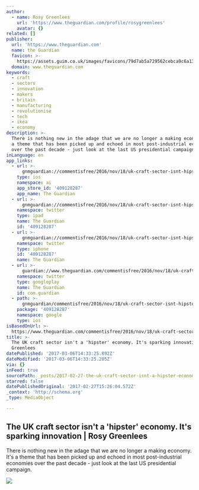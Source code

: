 ```yaml
---
author:
  - name: Rosy Greenlees
    url: 'https://www.theguardian.com/profile/rosygreenlees'
    avatar: {}
related: []
publisher:
  url: 'https://www.theguardian.com'
  name: the Guardian
  favicon: >-
    https://assets.guim.co.uk/images/favicons/79d7ab5a729562cebca9c6a13c324f0e/32x32.ico
  domain: www.theguardian.com
keywords:
  - craft
  - sectors
  - innovation
  - makers
  - britain
  - manufacturing
  - revolutionise
  - tech
  - ikea
  - economy
description: >-
  There is nothing new in the adage that we are no longer a making economy. It's
  a theme that has been picked up and echoed in most post-industrial economies
  over the past decade - just look at the last US presidential campaign.
inLanguage: en
app_links:
  - url: >-
      gnmguardian://commentisfree/2016/nov/18/uk-craft-sector-isnt-hipster-economy-manufacturing?contenttype=Article&source=applinks
    type: ios
    namespace: ai
    app_store_id: '409128287'
    app_name: The Guardian
  - url: >-
      gnmguardian://commentisfree/2016/nov/18/uk-craft-sector-isnt-hipster-economy-manufacturing?contenttype=Article&source=twitter
    namespace: twitter
    type: ipad
    name: The Guardian
    id: '409128287'
  - url: >-
      gnmguardian://commentisfree/2016/nov/18/uk-craft-sector-isnt-hipster-economy-manufacturing?contenttype=Article&source=twitter
    namespace: twitter
    type: iphone
    id: '409128287'
    name: The Guardian
  - url: >-
      guardian://www.theguardian.com/commentisfree/2016/nov/18/uk-craft-sector-isnt-hipster-economy-manufacturing
    namespace: twitter
    type: googleplay
    name: The Guardian
    id: com.guardian
  - path: >-
      gnmguardian/commentisfree/2016/nov/18/uk-craft-sector-isnt-hipster-economy-manufacturing?contenttype=Article&source=google
    package: '409128287'
    namespace: google
    type: ios
isBasedOnUrl: >-
  https://www.theguardian.com/commentisfree/2016/nov/18/uk-craft-sector-isnt-hipster-economy-manufacturing
title: >-
  The UK craft sector isn't a 'hipster' economy. It's sparking innovation | Rosy
  Greenlees
datePublished: '2017-03-06T14:33:25.892Z'
dateModified: '2017-03-06T14:33:25.205Z'
via: {}
inFeed: true
sourcePath: _posts/2017-02-27-the-uk-craft-sector-isnt-a-hipster-economy-its-sparking.md
starred: false
datePublishedOriginal: '2017-02-27T15:26:04.572Z'
_context: 'http://schema.org'
_type: MediaObject

---
```

<article style=""><h1>The UK craft sector isn't a 'hipster' economy. It's sparking innovation | Rosy Greenlees</h1><p>There is nothing new in the adage that we are no longer a making economy. It's a theme that has been picked up and echoed in most post-industrial economies over the past decade - just look at the last US presidential campaign.</p><img src="https://i.guim.co.uk/img/media/5c25c45c7389ed63453231e27f9a147cbb196447/0_369_5529_3317/master/5529.jpg?w=1200&amp;h=630&amp;q=55&amp;auto=format&amp;usm=12&amp;fit=crop&amp;crop=faces%2Centropy&amp;bm=normal&amp;ba=bottom%2Cleft&amp;blend64=aHR0cHM6Ly91cGxvYWRzLmd1aW0uY28udWsvMjAxNi8wNS8yNS9vdmVybGF5LWxvZ28tMTIwMC05MF9vcHQucG5n&amp;s=efec6a239fac46230a455c5e0c704879" /></article>